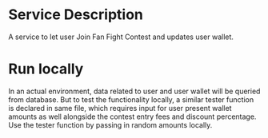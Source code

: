 # Service Description
A service to let user Join Fan Fight Contest and updates user wallet.

# Run locally
In an actual environment, data related to user and user wallet will be queried from database. But to test the functionality locally, a similar tester function is declared in same file, which requires input for user present wallet amounts as well alongside the contest entry fees and discount percentage. Use the tester function by passing in random amounts locally.